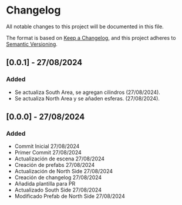 # Changelog

All notable changes to this project will be documented in this file.

The format is based on [Keep a Changelog](https://keepachangelog.com/en/1.1.0/),
and this project adheres to [Semantic Versioning](https://semver.org/spec/v2.0.0.html).

## [0.0.1] - 27/08/2024

### Added
- Se actualiza South Area, se agregan cilindros (27/08/2024).
- Se actualiza North Area y se añaden esferas. (27/08/2024).

## [0.0.0] - 27/08/2024

### Added

- Commit Inicial 27/08/2024
- Primer Commit 27/08/2024
- Actualización de escena 27/08/2024
- Creación de prefabs 27/08/2024
- Actualización de North Side 27/08/2024
- Creación de changelog 27/08/2024
- Añadida plantilla para PR
- Actualizado South Side 27/08/2024
- Modificado Prefab de North Side 27/08/2024
